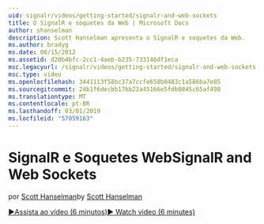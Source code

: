 ```yaml
---
uid: signalr/videos/getting-started/signalr-and-web-sockets
title: O SignalR e soquetes da Web | Microsoft Docs
author: shanselman
description: Scott Hanselman apresenta o SignalR e soquetes da Web.
ms.author: bradyg
ms.date: 08/15/2012
ms.assetid: d20b4bfc-2cc1-4aeb-b235-733146df1eca
msc.legacyurl: /signalr/videos/getting-started/signalr-and-web-sockets
msc.type: video
ms.openlocfilehash: 3441113f58bc37a7ccfe658b0483c1a586ba7e05
ms.sourcegitcommit: 24b1f6decbb17bb22a45166e5fdb0845c65af498
ms.translationtype: MT
ms.contentlocale: pt-BR
ms.lasthandoff: 03/01/2019
ms.locfileid: "57059163"
---
```

<a name="signalr-and-web-sockets"></a><span data-ttu-id="7b3b3-103">SignalR e Soquetes Web</span><span class="sxs-lookup"><span data-stu-id="7b3b3-103">SignalR and Web Sockets</span></span>
====================
<span data-ttu-id="7b3b3-104">por [Scott Hanselman](https://github.com/shanselman)</span><span class="sxs-lookup"><span data-stu-id="7b3b3-104">by [Scott Hanselman](https://github.com/shanselman)</span></span>

[<span data-ttu-id="7b3b3-105">&#9654;Assista ao vídeo (6 minutos)</span><span class="sxs-lookup"><span data-stu-id="7b3b3-105">&#9654; Watch video (6 minutes)</span></span>](https://channel9.msdn.com/Blogs/ASP-NET-Site-Videos/signalr-and-web-sockets)
